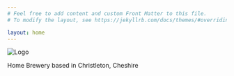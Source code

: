 ```yaml
---
# Feel free to add content and custom Front Matter to this file.
# To modify the layout, see https://jekyllrb.com/docs/themes/#overriding-theme-defaults

layout: home
---
```

![Logo](https://assets.untappd.com/site/brewery_logos_hd/brewery-551852_b07c3_hd.jpeg)

Home Brewery based in Christleton, Cheshire
